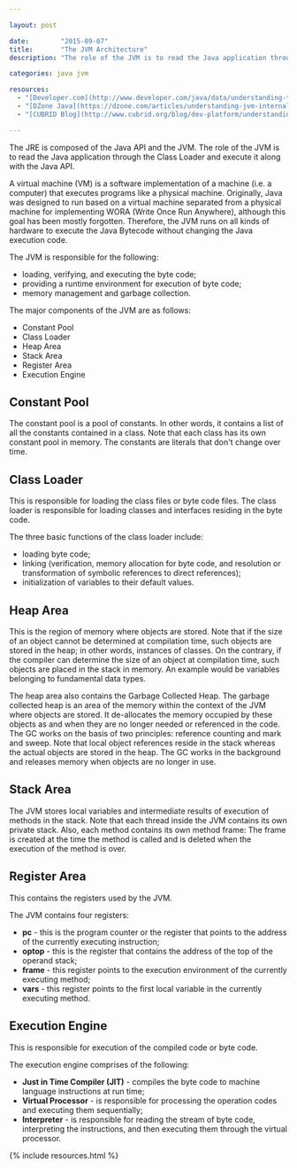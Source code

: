 ```yaml
---

layout: post

date:        "2015-09-07"
title:       "The JVM Architecture"
description: "The role of the JVM is to read the Java application through the Class Loader and execute it along with the Java API."

categories: java jvm

resources:
  - "[Developer.com](http://www.developer.com/java/data/understanding-the-jvm-architecture.html)"
  - "[DZone Java](https://dzone.com/articles/understanding-jvm-internals)"
  - "[CUBRID Blog](http://www.cubrid.org/blog/dev-platform/understanding-jvm-internals/)"

---
```



The JRE is composed of the Java API and the JVM.
The role of the JVM is to read the Java application through the Class Loader and execute it along with the Java API.

A virtual machine (VM) is a software implementation of a machine (i.e. a computer) that executes programs like a physical machine.
Originally, Java was designed to run based on a virtual machine separated from a physical machine for implementing WORA (Write Once Run Anywhere),
although this goal has been mostly forgotten. Therefore, the JVM runs on all kinds of hardware to execute the Java Bytecode without changing the Java execution code.

The JVM is responsible for the following:
- loading, verifying, and executing the byte code;
- providing a runtime environment for execution of byte code;
- memory management and garbage collection.

The major components of the JVM are as follows:
- Constant Pool
- Class Loader
- Heap Area
- Stack Area
- Register Area
- Execution Engine


## Constant Pool

The constant pool is a pool of constants. In other words, it contains a list of all the constants contained in a class.
Note that each class has its own constant pool in memory. The constants are literals that don't change over time.


## Class Loader

This is responsible for loading the class files or byte code files.
The class loader is responsible for loading classes and interfaces residing in the byte code.

The three basic functions of the class loader include:
- loading byte code;
- linking (verification, memory allocation for byte code, and resolution or transformation of symbolic references to direct references);
- initialization of variables to their default values.


## Heap Area

This is the region of memory where objects are stored.
Note that if the size of an object cannot be determined at compilation time, such objects are stored in the heap; in other words, instances of classes.
On the contrary, if the compiler can determine the size of an object at compilation time, such objects are placed in the stack in memory.
An example would be variables belonging to fundamental data types.

The heap area also contains the Garbage Collected Heap.
The garbage collected heap is an area of the memory within the context of the JVM where objects are stored.
It de-allocates the memory occupied by these objects as and when they are no longer needed or referenced in the code.
The GC works on the basis of two principles: reference counting and mark and sweep.
Note that local object references reside in the stack whereas the actual objects are stored in the heap.
The GC works in the background and releases memory when objects are no longer in use.


## Stack Area

The JVM stores local variables and intermediate results of execution of methods in the stack.
Note that each thread inside the JVM contains its own private stack.
Also, each method contains its own method frame: The frame is created at the time the method is called and is deleted when the execution of the method is over.


## Register Area

This contains the registers used by the JVM.

The JVM contains four registers:
- **pc** - this is the program counter or the register that points to the address of the currently executing instruction;
- **optop** - this is the register that contains the address of the top of the operand stack;
- **frame** - this register points to the execution environment of the currently executing method;
- **vars** - this register points to the first local variable in the currently executing method.


## Execution Engine

This is responsible for execution of the compiled code or byte code.

The execution engine comprises of the following:
- **Just in Time Compiler (JIT)** - compiles the byte code to machine language instructions at run time;
- **Virtual Processor** - is responsible for processing the operation codes and executing them sequentially;
- **Interpreter** - is responsible for reading the stream of byte code, interpreting the instructions, and then executing them through the virtual processor.


{% include resources.html %}